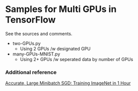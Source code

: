 # Samples for Multi GPUs in TensorFlow

See the sources and comments.

- two-GPUs.py
    - Using 2 GPUs /w designated GPU
- many-GPUs-MNIST.py
    - Using 2+ GPUs /w seperated data by number of GPUs

### Additional reference

[Accurate, Large Minibatch SGD: Training ImageNet in 1 Hour](https://research.fb.com/wp-content/uploads/2017/06/imagenet1kin1h5.pdf)

